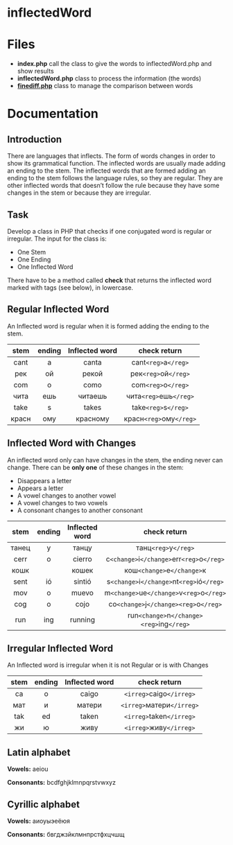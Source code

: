 # inflectedWord


# Files

 - **index.php** call the class to give the words to inflectedWord.php and show results
 - **inflectedWord.php** class to process the information (the words)
 - **[finediff.php](https://github.com/gorhill/PHP-FineDiff)** class to manage the comparison between words

# Documentation

## Introduction

There are languages that inflects. The form of words changes in order to show its grammatical function.
The inflected words are usually made adding an ending to the stem.
The inflected words that are formed adding an ending to the stem follows the language rules, so they are regular.
They are other inflected words that doesn’t follow the rule because they have some changes in the stem or because they are irregular.

## Task

Develop a class in PHP that checks if one conjugated word is regular or irregular.
The input for the class is:
 - One Stem
 - One Ending
 - One Inflected Word

There have to be a method called  __check__ that returns the inflected word marked with tags (see below), in lowercase.

## Regular Inflected Word
An Inflected word is regular when it is formed adding the ending to the stem.

| stem          | ending        | Inflected word  | check return            |
|:-------------:|:-------------:|:---------------:|:-----------------------:|
| cant          | a             | canta           | cant`<reg>`a`</reg>`    |
| рек           | ой            | рекой           | рек`<reg>`ой`</reg>`    |
| com           | o             | como            | com`<reg>`o`</reg>`     |
| чита          | ешь           | читаешь         | чита`<reg>`ешь`</reg>`  |
| take          | s             | takes           | take`<reg>`s`</reg>`    |
| красн         | ому           | красному        | красн`<reg>`ому`</reg>` |

## Inflected Word with Changes
An inflected word only can have changes in the stem, the ending never can change.
There can be __only one__ of these changes in the stem:
 - Disappears a letter
 - Appears a letter
 - A vowel changes to another vowel
 - A vowel changes to two vowels
 - A consonant changes to another consonant

| stem          | ending        | Inflected word  | check return                                |
|:-------------:|:-------------:|:---------------:|:-------------------------------------------:|
| танец         | у             | танцу           | танц`<reg>`у`</reg>`                        |
| cerr          | o             | cierro          | c`<change>`i`</change>`err`<reg>`o`</reg>`  |
| кошк          |               | кошек           | кош`<change>`е`</change>`к                  |
| sent          | ió            | sintió          | s`<change>`i`</change>`nt`<reg>`ió`</reg>`  |
| mov           | o             | muevo           | m`<change>`ue`</change>`v`<reg>`o`</reg>`   |
| cog           | o             | cojo            | co`<change>`j`</change><reg>`o`</reg>`      |
| run           | ing           | running         | run`<change>`n`</change><reg>`ing`</reg>`   |

## Irregular Inflected Word
An Inflected word is irregular when it is not Regular or is with Changes

| stem          | ending        | Inflected word  | check return               |
|:-------------:|:-------------:|:---------------:|:--------------------------:|
| ca            | o             | caigo           | `<irreg>`caigo`</irreg>`   |
| мат           | и             | матери          | `<irreg>`матери`</irreg>`  |
| tak           | ed            | taken           | `<irreg>`taken`</irreg>`   |
| жи            | ю             | живу            | `<irreg>`живу`</irreg>`    |

## Latin alphabet
**Vowels:** aeiou

**Consonants:** bcdfghjklmnpqrstvwxyz

## Cyrillic alphabet
**Vowels:** аиоуыэеёюя

**Consonants:** бвгджзйклмнпрстфхцчшщ